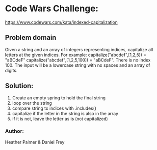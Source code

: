 # Code Wars Challenge:
https://www.codewars.com/kata/indexed-capitalization
## Problem domain
Given a string and an array of integers representing indices, capitalize all letters at the given indices.
For example:
capitalize("abcdef",[1,2,5]) = "aBCdeF"
capitalize("abcdef",[1,2,5,100]) = "aBCdeF". There is no index 100.
The input will be a lowercase string with no spaces and an array of digits.
## Solution:
1. Create an empty spring to hold the final string
2. loop over the string
3. compare string to indices with .includes()
4. capitalize if the letter in the string is also in the array
5. if it is not, leave the letter as is (not capitalized)
### Author:
Heather Palmer & Daniel Frey